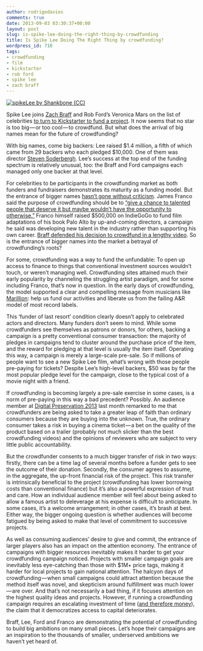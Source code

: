```yaml
---
author: rodrigodavies
comments: true
date: 2013-09-03 03:30:37+00:00
layout: post
slug: is-spike-lee-doing-the-right-thing-by-crowdfunding
title: Is Spike Lee Doing The Right Thing by crowdfunding?
wordpress_id: 710
tags:
- crowdfunding
- film
- kickstarter
- rob ford
- spike lee
- zach braff
---
```


[![spikeLee by Shankbone (CC)](http://rodrigodavies.com/blog/wp-content/uploads/2013/09/spikeLee2-580x580.png)](http://www.flickr.com/photos/shankbone)

Spike Lee joins [Zach Braff](http://www.kickstarter.com/projects/1869987317/wish-i-was-here-1) and Rob Ford’s Veronica Mars on the list of celebrities [to turn to Kickstarter to fund a project](http://www.kickstarter.com/projects/spikelee/the-newest-hottest-spike-lee-joint). It now seems that no star is too big — or too cool — to crowdfund. But what does the arrival of big names mean for the future of crowdfunding?

With big names, come big backers: Lee raised $1.4 million, a fifth of which came from 29 backers who each pledged $10,000. One of them was director [Steven Soderbergh](http://www.kickstarter.com/projects/spikelee/the-newest-hottest-spike-lee-joint/posts/552070). Lee’s success at the top end of the funding spectrum is relatively unusual, too: the Braff and Ford campaigns each managed only one backer at that level.

For celebrities to be participants in the crowdfunding market as both funders and fundraisers demonstrates its maturity as a funding model. But the entrance of bigger names [hasn’t gone without criticism](http://www.thedailybeast.com/articles/2013/06/08/how-celebrities-are-ruining-kickstarter.html). James Franco said the purpose of crowdfunding should be to [“give a chance to talented people that deserve it but maybe wouldn’t have the opportunity to otherwise.”](www.thewrap.com/movies/article/james-franco-zach-braff-kickstarter-indiegogo-campaign-100731) Franco himself raised $500,000 on IndieGoGo to fund film adaptations of his book Palo Alto by up-and-coming directors, a campaign he said was developing new talent in the industry rather than supporting his own career. [Braff defended his decision to crowdfund in a lengthy video](http://www.youtube.com/watch?v=j1LY3C0Rbr8). So is the entrance of bigger names into the market a betrayal of crowdfunding’s roots?

For some, crowdfunding was a way to fund the unfundable: To open up access to finance to things that conventional investment sources wouldn’t touch, or weren’t managing well. Crowdfunding sites attained much their early popularity by channeling the struggling artist paradigm, and for some including Franco, that’s now in question. In the early days of crowdfunding, the model supported a clear and compelling message from musicians like [Marillion](http://www.youtube.com/watch?v=AJZvJ2lqZnU): help us fund our activities and liberate us from the failing A&R model of most record labels.

This ‘funder of last resort’ condition clearly doesn’t apply to celebrated actors and directors. Many funders don’t seem to mind. While some crowdfunders see themselves as patrons or donors, for others, backing a campaign is a pretty conventional consumer transaction: the majority of pledges in campaigns tend to cluster around the purchase price of the item, and the reward for pledging at that level is usually the item itself. Operating this way, a campaign is merely a large-scale pre-sale. So if millions of people want to see a new Spike Lee film, what’s wrong with those people pre-paying for tickets? Despite Lee’s high-level backers, $50 was by far the most popular pledge level for the campaign, close to the typical cost of a movie night with a friend.

If crowdfunding is becoming largely a pre-sale exercise in some cases, is a norm of pre-paying in this way a bad precedent? Possibly. An audience member at [Digital Preservation 2013](http://rodrigodavies.com/blog/2013/07/24/four-roles-civic-organizations-can-play-in-crowdfunding/) last month remarked to me that crowdfunders are being asked to take a greater leap of faith than ordinary consumers because they are buying into the unknown. True, the ordinary consumer takes a risk in buying a cinema ticket — a bet on the quality of the product based on a trailer (probably not much slicker than the best crowdfunding videos) and the opinions of reviewers who are subject to very little public accountability.

But the crowdfunder consents to a much bigger transfer of risk in two ways: firstly, there can be a time lag of several months before a funder gets to see the outcome of their donation. Secondly, the consumer agrees to assume, in the aggregate, the up-front financial risk of the project. This risk transfer is intrinsically beneficial to the project (crowdfunding has lower borrowing costs than conventional finance) but it’s also a powerful expression of trust and care. How an individual audience member will feel about being asked to allow a famous artist to deleverage at his expense is difficult to anticipate. In some cases, it’s a welcome arrangement; in other cases, it’s brash at best. Either way, the bigger ongoing question is whether audiences will become fatigued by being asked to make that level of commitment to successive projects.

As well as consuming audiences’ desire to give and commit, the entrance of larger players also has an impact on the attention economy. The entrance of campaigns with bigger resources inevitably makes it harder to get your crowdfunding campaign noticed. Projects with smaller campaign goals are inevitably less eye-catching than those with $1M+ price tags, making it harder for local projects to gain national attention. The halcyon days of crowdfunding — when small campaigns could attract attention because the method itself was novel, and skepticism around fulfillment was much lower — are over. And that’s not necessarily a bad thing, if it focuses attention on the highest quality ideas and projects. However, if running a crowdfunding campaign requires an escalating investment of time ([and therefore money](http://www.huffingtonpost.com/elizabeth-gerber/crowdfunding-fail-_b_2288099.html)), the claim that it democratizes access to capital deteriorates.

Braff, Lee, Ford and Franco are demonstrating the potential of crowdfunding to build big ambitions on many small pieces. Let’s hope their campaigns are an inspiration to the thousands of smaller, underserved ambitions we haven’t yet heard of.
